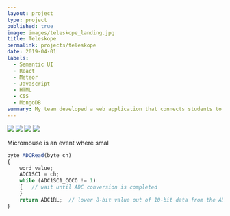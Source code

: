 ```yaml
---
layout: project
type: project
published: true
image: images/teleskope_landing.jpg
title: Teleskope
permalink: projects/teleskope
date: 2019-04-01
labels:
  - Semantic UI
  - React
  - Meteor
  - Javascript
  - HTML
  - CSS
  - MongoDB
summary: My team developed a web application that connects students to companies for job opportunities.
---
```


<div class="ui small rounded images">
  <img class="ui image" src="../images/micromouse-robot.png">
  <img class="ui image" src="../images/micromouse-robot-2.jpg">
  <img class="ui image" src="../images/micromouse.jpg">
  <img class="ui image" src="../images/micromouse-circuit.png">
</div>

Micromouse is an event where smal

```js
byte ADCRead(byte ch)
{
    word value;
    ADC1SC1 = ch;
    while (ADC1SC1_COCO != 1)
    {   // wait until ADC conversion is completed   
    }
    return ADC1RL;  // lower 8-bit value out of 10-bit data from the ADC
}
```
